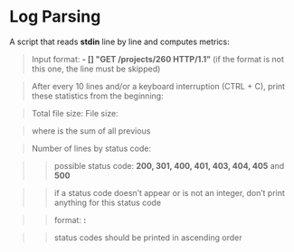 # Log Parsing

A script that reads **stdin** line by line and computes metrics:

> Input format: **<IP Address> - [<date>] "GET /projects/260 HTTP/1.1" <status code> <file size>** (if the format is not this one, the line must be skipped)

> After every 10 lines and/or a keyboard interruption (CTRL + C), print these statistics from the beginning:

> Total file size: File size: **<total size>**

> where **<total size>** is the sum of all previous **<file size>**

> Number of lines by status code:

> > possible status code: **200, 301, 400, 401, 403, 404, 405** and **500**

> > if a status code doesn’t appear or is not an integer, don’t print anything for this status code

> > format: **<status code>: <number>**

> > status codes should be printed in ascending order

